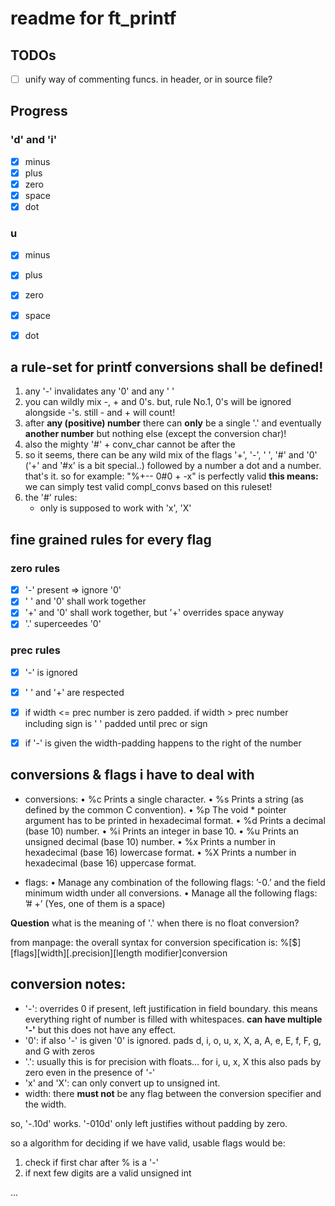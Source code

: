 # readme for ft_printf

## TODOs

- [ ] unify way of commenting funcs. in header, or in source file?

## Progress

### 'd' and 'i'

- [x] minus
- [x] plus
- [x] zero
- [x] space
- [x] dot

### u

- [x] minus
- [x] plus
- [x] zero
- [x] space
- [x] dot



## a rule-set for printf conversions shall be defined!

1) any '-' invalidates any '0' and any ' '
2) you can wildly mix -, + and 0's. but, rule No.1, 0's will be ignored
   alongside -'s. still - and + will count!
3) after **any (positive) number** there can **only** be a single '.' and
   eventually **another number** but nothing else (except the conversion char)!
4) also the mighty '#' + conv_char cannot be after the 
5) so it seems, there can be any wild mix of the flags '+', '-', ' ', '#' and
   '0' ('+' and '#x' is a bit special..) followed by a number a dot and a
   number. that's it. so for example: "%+--  0#0 + -x" is perfectly valid
   **this means:** we can simply test valid compl_convs based on this ruleset!
6) the '#' rules:
    - only is supposed to work with 'x', 'X'

## fine grained rules for every flag

### zero rules

- [x] '-' present => ignore '0'
- [x] ' ' and '0' shall work together
- [x] '+' and '0' shall work together, but '+' overrides space anyway
- [x] '.' superceedes '0'

### prec rules

- [x] '-' is ignored
- [x] ' ' and '+' are respected
- [x] if width <= prec number is zero padded. if width > prec number including
      sign is ' ' padded until prec or sign
- [x] if '-' is given the width-padding happens to the right of the number


## conversions & flags i have to deal with

- conversions:
 • %c Prints a single character.
 • %s Prints a string (as defined by the common C convention).
 • %p The void * pointer argument has to be printed in hexadecimal format.
 • %d Prints a decimal (base 10) number.
 • %i Prints an integer in base 10.
 • %u Prints an unsigned decimal (base 10) number.
 • %x Prints a number in hexadecimal (base 16) lowercase format.
 • %X Prints a number in hexadecimal (base 16) uppercase format.

- flags:
 • Manage any combination of the following flags: ’-0.’ and the field minimum width
   under all conversions.
 • Manage all the following flags: ’# +’ (Yes, one of them is a space)

**Question** what is the meaning of '.' when there is no float conversion?

from manpage:
    the overall syntax for conversion specification is:
    %[$][flags][width][.precision][length modifier]conversion

## conversion notes:

* '-': overrides 0 if present, left justification in field boundary. this means
       everything right of number is filled with whitespaces. 
       **can have multiple '-'** but this does not have any effect.
* '0': if also '-' is given '0' is ignored. pads d, i, o, u, x, X, a, A, e, E,
       f, F, g, and G with zeros
* '.': usually this is for precision with floats... for i, u, x, X this also
       pads by zero even in the presence of '-'
* 'x' and 'X': can only convert up to unsigned int.
* width: there **must not** be any flag between the conversion specifier and the
         width.

so, '-.10d' works. '-010d' only left justifies without padding by zero.

so a algorithm for deciding if we have valid, usable flags would be:

1) check if first char after % is a '-'
2) if next few digits are a valid unsigned int 

...
